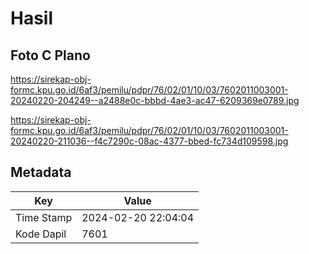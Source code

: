 # Hasil

## Foto C Plano

https://sirekap-obj-formc.kpu.go.id/6af3/pemilu/pdpr/76/02/01/10/03/7602011003001-20240220-204249--a2488e0c-bbbd-4ae3-ac47-6209369e0789.jpg

https://sirekap-obj-formc.kpu.go.id/6af3/pemilu/pdpr/76/02/01/10/03/7602011003001-20240220-211036--f4c7290c-08ac-4377-bbed-fc734d109598.jpg


## Metadata

| Key        | Value               |
| ---------- | ------------------- |
| Time Stamp | 2024-02-20 22:04:04 |
| Kode Dapil | 7601                |



